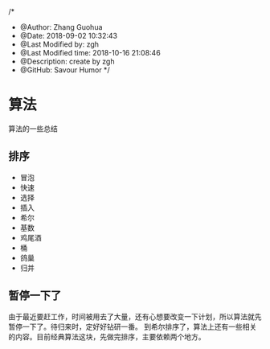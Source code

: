 /*
* @Author: Zhang Guohua
* @Date:   2018-09-02 10:32:43
* @Last Modified by:   zgh
* @Last Modified time: 2018-10-16 21:08:46
* @Description: create by zgh
* @GitHub: Savour Humor
*/
# 算法
算法的一些总结

## 排序
- 冒泡
- 快速
- 选择
- 插入
- 希尔
- 基数
- 鸡尾酒
- 桶
- 鸽巢
- 归并

## 暂停一下了
由于最近要赶工作，时间被用去了大量，还有心想要改变一下计划，所以算法就先暂停一下了。待归来时，定好好钻研一番。  到希尔排序了，算法上还有一些相关的内容。目前经典算法这块，先做完排序，主要依赖两个地方。
